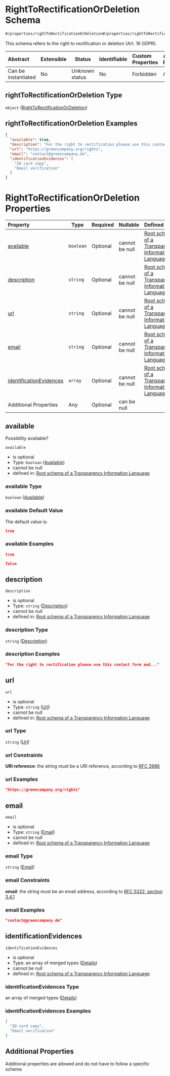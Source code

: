 # RightToRectificationOrDeletion Schema

```txt
#/properties/rightToRectificationOrDeletion#/properties/rightToRectificationOrDeletion
```

This schema refers to the right to rectification or deletion (Art. 16 GDPR).


| Abstract            | Extensible | Status         | Identifiable | Custom Properties | Additional Properties | Access Restrictions | Defined In                                                           |
| :------------------ | ---------- | -------------- | ------------ | :---------------- | --------------------- | ------------------- | -------------------------------------------------------------------- |
| Can be instantiated | No         | Unknown status | No           | Forbidden         | Allowed               | none                | [tilt-schema.json\*](../out/tilt-schema.json "open original schema") |

## rightToRectificationOrDeletion Type

`object` ([RightToRectificationOrDeletion](tilt-schema-properties-righttorectificationordeletion.md))

## rightToRectificationOrDeletion Examples

```json
{
  "available": true,
  "description": "For the right to rectification please use this contact form and...",
  "url": "https://greencompany.org/rights",
  "email": "contact@greencompany.de",
  "identificationEvidences": [
    "ID card copy",
    "Email verification"
  ]
}
```

# RightToRectificationOrDeletion Properties

| Property                                            | Type      | Required | Nullable       | Defined by                                                                                                                                                                                                                                                                                                        |
| :-------------------------------------------------- | --------- | -------- | -------------- | :---------------------------------------------------------------------------------------------------------------------------------------------------------------------------------------------------------------------------------------------------------------------------------------------------------------- |
| [available](#available)                             | `boolean` | Optional | cannot be null | [Root schema of a Transparency Information Language](tilt-schema-properties-righttorectificationordeletion-properties-available.md "\#/properties/rightToRectificationOrDeletion/properties/available#/properties/rightToRectificationOrDeletion/properties/available")                                           |
| [description](#description)                         | `string`  | Optional | cannot be null | [Root schema of a Transparency Information Language](tilt-schema-properties-righttorectificationordeletion-properties-description.md "\#/properties/rightToRectificationOrDeletion/properties/description#/properties/rightToRectificationOrDeletion/properties/description")                                     |
| [url](#url)                                         | `string`  | Optional | cannot be null | [Root schema of a Transparency Information Language](tilt-schema-properties-righttorectificationordeletion-properties-url.md "\#/properties/rightToRectificationOrDeletion/properties/url#/properties/rightToRectificationOrDeletion/properties/url")                                                             |
| [email](#email)                                     | `string`  | Optional | cannot be null | [Root schema of a Transparency Information Language](tilt-schema-properties-righttorectificationordeletion-properties-email.md "\#/properties/rightToRectificationOrDeletion/properties/email#/properties/rightToRectificationOrDeletion/properties/email")                                                       |
| [identificationEvidences](#identificationEvidences) | `array`   | Optional | cannot be null | [Root schema of a Transparency Information Language](tilt-schema-properties-righttorectificationordeletion-properties-identificationevidences.md "\#/properties/rightToRectificationOrDeletion/properties/identificationEvidences#/properties/rightToRectificationOrDeletion/properties/identificationEvidences") |
| Additional Properties                               | Any       | Optional | can be null    |                                                                                                                                                                                                                                                                                                                   |

## available

Possibility available?


`available`

-   is optional
-   Type: `boolean` ([Available](tilt-schema-properties-righttorectificationordeletion-properties-available.md))
-   cannot be null
-   defined in: [Root schema of a Transparency Information Language](tilt-schema-properties-righttorectificationordeletion-properties-available.md "\#/properties/rightToRectificationOrDeletion/properties/available#/properties/rightToRectificationOrDeletion/properties/available")

### available Type

`boolean` ([Available](tilt-schema-properties-righttorectificationordeletion-properties-available.md))

### available Default Value

The default value is:

```json
true
```

### available Examples

```json
true
```

```json
false
```

## description




`description`

-   is optional
-   Type: `string` ([Description](tilt-schema-properties-righttorectificationordeletion-properties-description.md))
-   cannot be null
-   defined in: [Root schema of a Transparency Information Language](tilt-schema-properties-righttorectificationordeletion-properties-description.md "\#/properties/rightToRectificationOrDeletion/properties/description#/properties/rightToRectificationOrDeletion/properties/description")

### description Type

`string` ([Description](tilt-schema-properties-righttorectificationordeletion-properties-description.md))

### description Examples

```json
"For the right to rectification please use this contact form and..."
```

## url




`url`

-   is optional
-   Type: `string` ([Url](tilt-schema-properties-righttorectificationordeletion-properties-url.md))
-   cannot be null
-   defined in: [Root schema of a Transparency Information Language](tilt-schema-properties-righttorectificationordeletion-properties-url.md "\#/properties/rightToRectificationOrDeletion/properties/url#/properties/rightToRectificationOrDeletion/properties/url")

### url Type

`string` ([Url](tilt-schema-properties-righttorectificationordeletion-properties-url.md))

### url Constraints

**URI reference**: the string must be a URI reference, according to [RFC 3986](https://tools.ietf.org/html/rfc4291 "check the specification")

### url Examples

```json
"https://greencompany.org/rights"
```

## email




`email`

-   is optional
-   Type: `string` ([Email](tilt-schema-properties-righttorectificationordeletion-properties-email.md))
-   cannot be null
-   defined in: [Root schema of a Transparency Information Language](tilt-schema-properties-righttorectificationordeletion-properties-email.md "\#/properties/rightToRectificationOrDeletion/properties/email#/properties/rightToRectificationOrDeletion/properties/email")

### email Type

`string` ([Email](tilt-schema-properties-righttorectificationordeletion-properties-email.md))

### email Constraints

**email**: the string must be an email address, according to [RFC 5322, section 3.4.1](https://tools.ietf.org/html/rfc5322 "check the specification")

### email Examples

```json
"contact@greencompany.de"
```

## identificationEvidences




`identificationEvidences`

-   is optional
-   Type: an array of merged types ([Details](tilt-schema-properties-righttorectificationordeletion-properties-identificationevidences-items.md))
-   cannot be null
-   defined in: [Root schema of a Transparency Information Language](tilt-schema-properties-righttorectificationordeletion-properties-identificationevidences.md "\#/properties/rightToRectificationOrDeletion/properties/identificationEvidences#/properties/rightToRectificationOrDeletion/properties/identificationEvidences")

### identificationEvidences Type

an array of merged types ([Details](tilt-schema-properties-righttorectificationordeletion-properties-identificationevidences-items.md))

### identificationEvidences Examples

```json
[
  "ID card copy",
  "Email verification"
]
```

## Additional Properties

Additional properties are allowed and do not have to follow a specific schema
